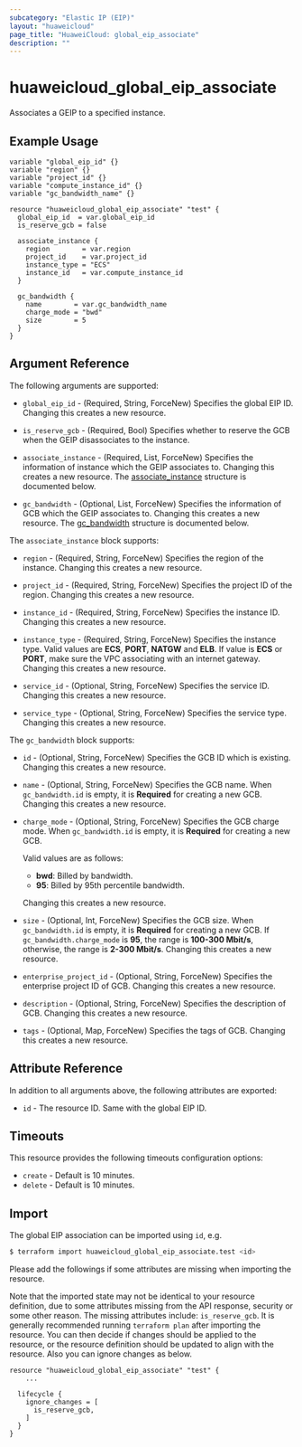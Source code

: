 ```yaml
---
subcategory: "Elastic IP (EIP)"
layout: "huaweicloud"
page_title: "HuaweiCloud: global_eip_associate"
description: ""
---
```


# huaweicloud_global_eip_associate

Associates a GEIP to a specified instance.

## Example Usage

```hcl
variable "global_eip_id" {}
variable "region" {}
variable "project_id" {}
variable "compute_instance_id" {}
variable "gc_bandwidth_name" {}

resource "huaweicloud_global_eip_associate" "test" {
  global_eip_id  = var.global_eip_id
  is_reserve_gcb = false

  associate_instance {
    region        = var.region
    project_id    = var.project_id
    instance_type = "ECS"
    instance_id   = var.compute_instance_id
  }

  gc_bandwidth {
    name        = var.gc_bandwidth_name
    charge_mode = "bwd"
    size        = 5
  }
}
```

## Argument Reference

The following arguments are supported:

* `global_eip_id` - (Required, String, ForceNew) Specifies the global EIP ID.
  Changing this creates a new resource.

* `is_reserve_gcb` - (Required, Bool) Specifies whether to reserve the GCB when the GEIP disassociates to the instance.

* `associate_instance` - (Required, List, ForceNew) Specifies the information of instance which the GEIP associates to.
  Changing this creates a new resource.
  The [associate_instance](#block--associate_instance) structure is documented below.

* `gc_bandwidth` - (Optional, List, ForceNew) Specifies the information of GCB which the GEIP associates to.
  Changing this creates a new resource.
  The [gc_bandwidth](#block--gc_bandwidth) structure is documented below.

<a name="block--associate_instance"></a>
The `associate_instance` block supports:

* `region` - (Required, String, ForceNew) Specifies the region of the instance.
  Changing this creates a new resource.

* `project_id` - (Required, String, ForceNew) Specifies the project ID of the region.
  Changing this creates a new resource.

* `instance_id` - (Required, String, ForceNew) Specifies the instance ID.
  Changing this creates a new resource.

* `instance_type` - (Required, String, ForceNew) Specifies the instance type. Valid values are **ECS**, **PORT**,
  **NATGW** and **ELB**. If value is **ECS** or **PORT**, make sure the VPC associating with an internet gateway.
  Changing this creates a new resource.

* `service_id` - (Optional, String, ForceNew) Specifies the service ID.
  Changing this creates a new resource.

* `service_type` - (Optional, String, ForceNew) Specifies the service type.
  Changing this creates a new resource.

<a name="block--gc_bandwidth"></a>
The `gc_bandwidth` block supports:

* `id` - (Optional, String, ForceNew) Specifies the GCB ID which is existing.
  Changing this creates a new resource.

* `name` - (Optional, String, ForceNew) Specifies the GCB name. When `gc_bandwidth.id` is empty, it is **Required** for
  creating a new GCB. Changing this creates a new resource.

* `charge_mode` - (Optional, String, ForceNew) Specifies the GCB charge mode. When `gc_bandwidth.id` is empty, it is
  **Required** for creating a new GCB.

  Valid values are as follows:
  + **bwd**: Billed by bandwidth.
  + **95**: Billed by 95th percentile bandwidth.

  Changing this creates a new resource.

* `size` - (Optional, Int, ForceNew) Specifies the GCB size. When `gc_bandwidth.id` is empty, it is **Required** for
  creating a new GCB. If `gc_bandwidth.charge_mode` is **95**, the range is **100-300 Mbit/s**, otherwise, the range is
  **2-300 Mbit/s**. Changing this creates a new resource.

* `enterprise_project_id` - (Optional, String, ForceNew) Specifies the enterprise project ID of GCB.
  Changing this creates a new resource.

* `description` - (Optional, String, ForceNew) Specifies the description of GCB.
  Changing this creates a new resource.

* `tags` - (Optional, Map, ForceNew) Specifies the tags of GCB.
  Changing this creates a new resource.

## Attribute Reference

In addition to all arguments above, the following attributes are exported:

* `id` - The resource ID. Same with the global EIP ID.

## Timeouts

This resource provides the following timeouts configuration options:

* `create` - Default is 10 minutes.
* `delete` - Default is 10 minutes.

## Import

The global EIP association can be imported using `id`, e.g.

```bash
$ terraform import huaweicloud_global_eip_associate.test <id>
```

Please add the followings if some attributes are missing when importing the resource.

Note that the imported state may not be identical to your resource definition, due to some attributes missing from the
API response, security or some other reason.
The missing attributes include: `is_reserve_gcb`.
It is generally recommended running `terraform plan` after importing the resource.
You can then decide if changes should be applied to the resource, or the resource definition should be updated to
align with the resource. Also you can ignore changes as below.

```hcl
resource "huaweicloud_global_eip_associate" "test" {
    ...

  lifecycle {
    ignore_changes = [
      is_reserve_gcb,
    ]
  }
}
```
